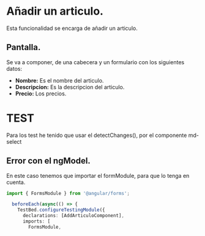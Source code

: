 # Añadir un articulo.

Esta funcionalidad se encarga de añadir un articulo.

## Pantalla.

Se va a componer, de una cabecera y un formulario con los siguientes datos:

* **Nombre:** Es el nombre del articulo.
* **Descripcion:** Es la descripcion del articulo.
* **Precio:** Los precios.


# TEST

Para los test he tenido que usar el detectChanges(), por el componente md-select 


## Error con el ngModel.

En este caso tenemos que importar el formModule, para que lo tenga en cuenta.

```typescript
import { FormsModule } from '@angular/forms';

  beforeEach(async(() => {
    TestBed.configureTestingModule({
      declarations: [AddArticuloComponent],
      imports: [
        FormsModule,

```